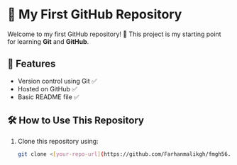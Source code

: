# 🚀 My First GitHub Repository

Welcome to my first GitHub repository! 🎉 This project is my starting point for learning **Git** and **GitHub**.

## 📌 Features
- Version control using Git ✅  
- Hosted on GitHub ✅  
- Basic README file ✅  

## 🛠 How to Use This Repository
1. Clone this repository using:  
   ```sh
   git clone <[your-repo-url](https://github.com/Farhanmalikgh/fmgh56.git)>
